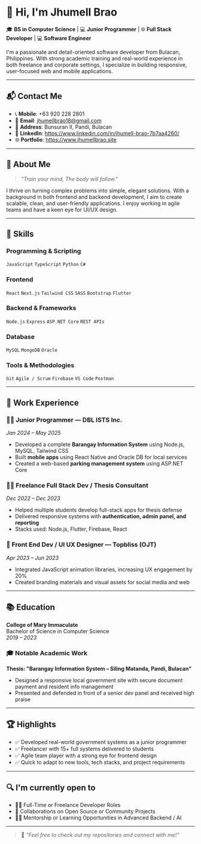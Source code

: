 # 👋 Hi, I'm Jhumell Brao

🎓 **BS in Computer Science** | 💻 **Junior Programmer** | 🌐 **Full Stack Developer** | 💻 **Software Engineer**

I'm a passionate and detail-oriented software developer from Bulacan, Philippines. With strong academic training and real-world experience in both freelance and corporate settings, I specialize in building responsive, user-focused web and mobile applications.

---

## 📬 Contact Me

- 📞 **Mobile**: +63 920 228 2801  
- 📧 **Email**: [jhumellbrao18@gmail.com](mailto:jhumellbrao18@gmail.com)  
- 📍 **Address**: Bunsuran II, Pandi, Bulacan  
- 🔗 **LinkedIn**: https://www.linkedin.com/in/jhumell-brao-7b7aa4260/
- 🌐 **Portfolio**: https://www.jhumellbrao.site

---

## 🧠 About Me

> *"Train your mind, The body will follow."*

I thrive on turning complex problems into simple, elegant solutions. With a background in both frontend and backend development, I aim to create scalable, clean, and user-friendly applications. I enjoy working in agile teams and have a keen eye for UI/UX design.

---

## 🚀 Skills

### Programming & Scripting
`JavaScript` `TypeScript` `Python` `C#`

### Frontend
`React` `Next.js` `Tailwind CSS` `SASS` `Bootstrap` `Flutter`

### Backend & Frameworks
`Node.js` `Express` `ASP.NET Core` `REST APIs`

### Database
`MySQL` `MongoDB` `Oracle`

### Tools & Methodologies
`Git` `Agile / Scrum` `Firebase` `VS Code` `Postman`

---

## 💼 Work Experience

### 👨‍💻 Junior Programmer — **DBL ISTS Inc.**  
*Jan 2024 – May 2025*  
- Developed a complete **Barangay Information System** using Node.js, MySQL, Tailwind CSS  
- Built **mobile apps** using React Native and Oracle DB for local services  
- Created a web-based **parking management system** using ASP.NET Core  

### 🧑‍🏫 Freelance Full Stack Dev / Thesis Consultant  
*Dec 2022 – Dec 2023*  
- Helped multiple students develop full-stack apps for thesis defense  
- Delivered responsive systems with **authentication, admin panel, and reporting**  
- Stacks used: Node.js, Flutter, Firebase, React

### 🎨 Front End Dev / UI UX Designer — **Topbliss (OJT)**  
*Apr 2023 – Jun 2023*  
- Integrated JavaScript animation libraries, increasing UX engagement by 20%  
- Created branding materials and visual assets for social media and web

---

## 📚 Education

**College of Mary Immaculate**  
Bachelor of Science in Computer Science  
*2019 – 2023*

### 🎓 Notable Academic Work
**Thesis: "Barangay Information System – Siling Matanda, Pandi, Bulacan"**  
- Designed a responsive local government site with secure document payment and resident info management  
- Presented and defended in front of a senior dev panel and received high praise  

---

## 🏆 Highlights

- ✅  Developed real-world government systems as a junior programmer
- ✅  Freelancer with 15+ full systems delivered to students
- ✅  Agile team player with a strong eye for frontend design
- ✅  Quick to adapt to new tools, tech stacks, and project requirements

---


## 🔍 I'm currently open to

- 👨‍💻 Full-Time or Freelance Developer Roles  
- 🌱 Collaborations on Open Source or Community Projects  
- 🧑‍🎓 Mentorship or Learning Opportunities in Advanced Backend / AI  

---

> 💬 *"Feel free to check out my repositories and connect with me!"*

